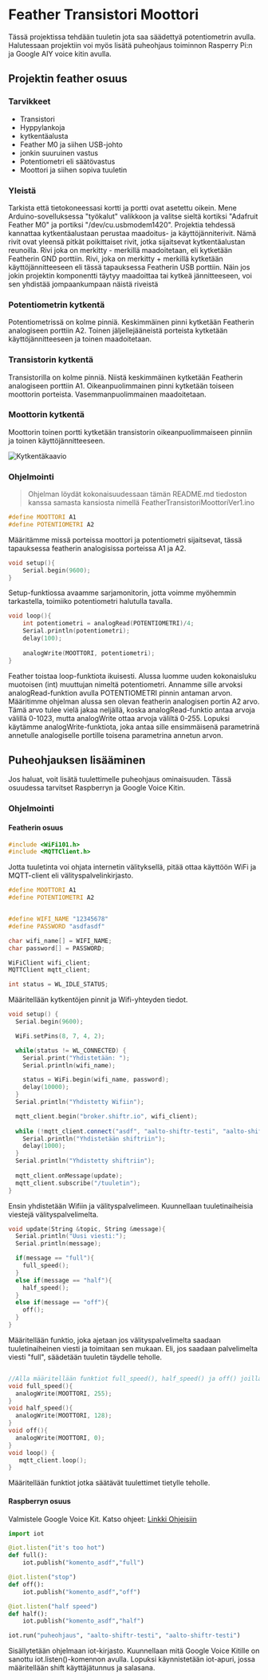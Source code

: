 # Feather Transistori Moottori
Tässä projektissa tehdään tuuletin jota saa säädettyä potentiometrin avulla. Halutessaan projektiin voi myös lisätä puheohjaus toiminnon Rasperry Pi:n ja Google AIY voice kitin avulla. 

## Projektin feather osuus

### Tarvikkeet
- Transistori
- Hyppylankoja
- kytkentäalusta
- Feather M0 ja siihen USB-johto
- jonkin suuruinen vastus
- Potentiometri eli säätövastus
- Moottori ja siihen sopiva tuuletin

### Yleistä
Tarkista että tietokoneessasi kortti ja portti ovat asetettu oikein. Mene Arduino-sovelluksessa "työkalut" valikkoon ja valitse sieltä kortiksi "Adafruit Feather M0" ja portiksi "/dev/cu.usbmodem1420". 
Projektia tehdessä kannattaa kytkentäalustaan perustaa maadoitus- ja käyttöjänniterivit. Nämä rivit ovat yleensä pitkät poikittaiset rivit, jotka sijaitsevat kytkentäalustan reunoilla. Rivi joka on merkitty - merkillä maadoitetaan, eli kytketään Featherin GND porttiin. Rivi, joka on merkitty + merkillä kytketään käyttöjännitteeseen eli tässä tapauksessa Featherin USB porttiin. Näin jos jokin projektin komponentti täytyy maadoittaa tai kytkeä jännitteeseen, voi sen yhdistää jompaankumpaan näistä riveistä 

### Potentiometrin kytkentä
Potentiometrissä on kolme pinniä. Keskimmäinen pinni kytketään Featherin analogiseen porttiin A2. Toinen jäljellejääneistä porteista kytketään käyttöjännitteeseen ja toinen maadoitetaan.

### Transistorin kytkentä
Transistorilla on kolme pinniä. Niistä keskimmäinen kytketään Featherin analogiseen porttiin A1. Oikeanpuolimmainen pinni kytketään toiseen moottorin porteista. Vasemmanpuolimmainen maadoitetaan. 

### Moottorin kytkentä
Moottorin toinen portti kytketään transistorin oikeanpuolimmaiseen pinniin ja toinen käyttöjännitteeseen.

![Kytkentäkaavio](Kytkentäkaavio_TransistoriMoottori.png)


### Ohjelmointi


>Ohjelman löydät kokonaisuudessaan tämän README.md tiedoston kanssa samasta kansiosta nimellä FeatherTransistoriMoottoriVer1.ino

```c++ 
#define MOOTTORI A1
#define POTENTIOMETRI A2
````
Määritämme missä porteissa moottori ja potentiometri sijaitsevat, tässä tapauksessa featherin analogisissa porteissa A1 ja A2.


```c++
void setup(){
    Serial.begin(9600);
}
````
Setup-funktiossa avaamme sarjamonitorin, jotta voimme myöhemmin tarkastella, toimiiko potentiometri halutulla tavalla.

```c++
void loop(){
    int potentiometri = analogRead(POTENTIOMETRI)/4;
    Serial.println(potentiometri);
    delay(100);
            
    analogWrite(MOOTTORI, potentiometri);
}
````
Feather toistaa loop-funktiota ikuisesti. Alussa luomme uuden kokonaisluku muotoisen (int) muuttujan nimeltä potentiometri. Annamme sille arvoksi analogRead-funktion avulla POTENTIOMETRI pinnin antaman arvon. Määritimme ohjelman alussa sen olevan featherin analogisen portin A2 arvo. Tämä arvo tulee vielä jakaa neljällä, koska analogRead-funktio antaa arvoja välillä 0-1023, mutta analogWrite ottaa arvoja väliltä 0-255.
Lopuksi käytämme analogWrite-funktiota, joka antaa sille ensimmäisenä parametrinä annetulle analogiselle portille toisena parametrina annetun arvon.



## Puheohjauksen lisääminen
Jos haluat, voit lisätä tuulettimelle puheohjaus ominaisuuden. Tässä osuudessa tarvitset Raspberryn ja Google Voice Kitin. 

### Ohjelmointi
#### Featherin osuus

```c++
#include <WiFi101.h>
#include <MQTTClient.h>
````
Jotta tuuletinta voi ohjata internetin välityksellä, pitää ottaa käyttöön WiFi ja MQTT-client eli välityspalvelinkirjasto.


```c++
#define MOOTTORI A1
#define POTENTIOMETRI A2


#define WIFI_NAME "12345678"
#define PASSWORD "asdfasdf"

char wifi_name[] = WIFI_NAME;
char password[] = PASSWORD;

WiFiClient wifi_client;
MQTTClient mqtt_client;

int status = WL_IDLE_STATUS;
````
Määritellään kytkentöjen pinnit ja Wifi-yhteyden tiedot.



```c++
void setup() {
  Serial.begin(9600);

  WiFi.setPins(8, 7, 4, 2);

  while(status != WL_CONNECTED) {
    Serial.print("Yhdistetään: ");
    Serial.println(wifi_name);

    status = WiFi.begin(wifi_name, password);
    delay(10000);
  }
  Serial.println("Yhdistetty Wifiin");

  mqtt_client.begin("broker.shiftr.io", wifi_client);
  
  while (!mqtt_client.connect("asdf", "aalto-shiftr-testi", "aalto-shiftr-testi")){
    Serial.println("Yhdistetään shiftriin");
    delay(1000);
  }
  Serial.println("Yhdistetty shiftriin");
  
  mqtt_client.onMessage(update);
  mqtt_client.subscribe("/tuuletin");
}
````
Ensin yhdistetään Wifiin ja välityspalvelimeen. Kuunnellaan tuuletinaiheisia viestejä välityspalvelimelta. 

```c++
void update(String &topic, String &message){
  Serial.println("Uusi viesti:");
  Serial.println(message);

  if(message == "full"){
    full_speed();
  }
  else if(message == "half"){
    half_speed();
  }
  else if(message == "off"){
    off();
  }
}
````
Määritellään funktio, joka ajetaan jos välityspalvelimelta saadaan tuuletinaiheinen viesti ja toimitaan sen mukaan. Eli, jos saadaan palvelimelta viesti "full", säädetään tuuletin täydelle teholle.

```c++

//Alla määritellään funktiot full_speed(), half_speed() ja off() joilla säädellään moottorin tilaa 
void full_speed(){
  analogWrite(MOOTTORI, 255);
}
void half_speed(){
  analogWrite(MOOTTORI, 128);
}
void off(){
  analogWrite(MOOTTORI, 0);
}
void loop() {
   mqtt_client.loop();
}
```
Määritellään funktiot jotka säätävät tuulettimet tietylle teholle.

#### Raspberryn osuus
Valmistele Google Voice Kit. Katso ohjeet:
[Linkki Ohjeisiin](https://github.com/otaniemenlukio/projektit/tree/master/RaspberryValmistelu)

```python
import iot

@iot.listen("it's too hot")
def full():
    iot.publish("komento_asdf","full")

@iot.listen("stop")
def off():
    iot.publish("komento_asdf","off")

@iot.listen("half speed")
def half():
    iot.publish("komento_asdf","half")

iot.run("puheohjaus", "aalto-shiftr-testi", "aalto-shiftr-testi")
```
Sisällytetään ohjelmaan iot-kirjasto. Kuunnellaan mitä Google Voice Kitille on sanottu iot.listen()-komennon avulla. Lopuksi käynnistetään iot-apuri, jossa määritellään shift käyttäjätunnus ja salasana.




